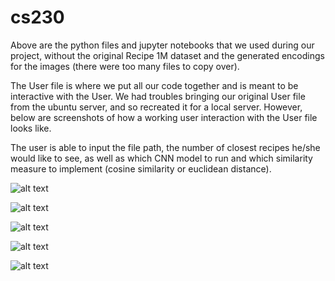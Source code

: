 # cs230

Above are the python files and jupyter notebooks that we used during our project, without the original Recipe 1M dataset and the generated encodings for the images (there were too many files to copy over). 

The User file is where we put all our code together and is meant to be interactive with the User. We had troubles 
bringing our original User file from the ubuntu server, and so recreated it for a local server. However, below are
screenshots of how a working user interaction with the User file looks like.

The user is able to input the file path, the number of closest recipes he/she would like to see, as well as which CNN model to run and which similarity measure to implement (cosine similarity or euclidean distance).

![alt text](https://raw.githubusercontent.com/slu1212/cs230/master/user1.png)

![alt text](https://raw.githubusercontent.com/slu1212/cs230/master/user2.png)

![alt text](https://raw.githubusercontent.com/slu1212/cs230/master/user3.png)

![alt text](https://raw.githubusercontent.com/slu1212/cs230/master/user4.png)

![alt text](https://raw.githubusercontent.com/slu1212/cs230/master/user5.png)
